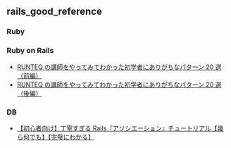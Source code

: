 ## rails_good_reference

### Ruby

### Ruby on Rails

- [RUNTEQ の講師をやってみてわかった初学者にありがちなパターン 20 選（前編）](https://qiita.com/DaichiSaito/items/52448ebfcb0db768dcf3)
- [RUNTEQ の講師をやってみてわかった初学者にありがちなパターン 20 選（後編）](https://qiita.com/DaichiSaito/items/cd66115569b0a75f1bfa)

### DB

- [【初心者向け】丁寧すぎる Rails『アソシエーション』チュートリアル【幾ら何でも】【完璧にわかる】](https://qiita.com/kazukimatsumoto/items/14bdff681ec5ddac26d1)
